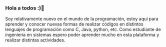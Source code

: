 ### Hola a todos :)👋
Soy relativamente nuevo en el mundo de la programación, estoy aquí para aprender y conocer nuevas formas de realizar códigos en distintos lenguajes de programación como C, Java, python, etc. Como estudiante de ingeniería en sistemas espero poder aprender mucho en esta plataforma y realizar distintas actividades.






<!--
**Irtr0nx/irtr0nx** is a ✨ _special_ ✨ repository because its `README.md` (this file) appears on your GitHub profile.

Here are some ideas to get you started:

- 🔭 I’m currently working on ...
- 🌱 I’m currently learning ...
- 👯 I’m looking to collaborate on ...
- 🤔 I’m looking for help with ...
- 💬 Ask me about ...
- 📫 How to reach me: ...
- 😄 Pronouns: ...
- ⚡ Fun fact: ...
-->
